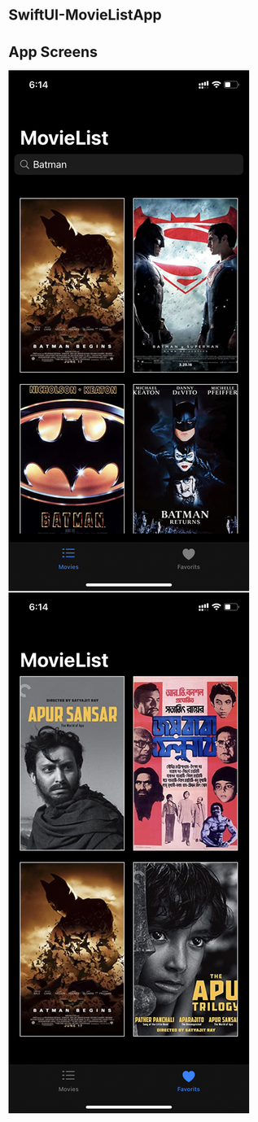 # SwiftUI-MovieListApp

# App Screens

![Alt text](./AppScreens/movies.PNG/?raw=true "Main Screen")
![Alt text](./AppScreens/favs.PNG/?raw=true "Fav Screen")
